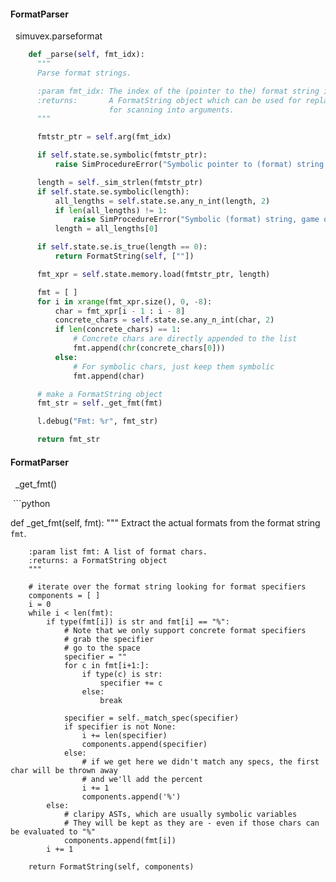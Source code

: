 #### FormatParser
&nbsp;&nbsp;simuvex.parseformat  <div id="Inter-Page"></div>

  ```python
      def _parse(self, fmt_idx):
        """
        Parse format strings.

        :param fmt_idx: The index of the (pointer to the) format string in the arguments list.
        :returns:       A FormatString object which can be used for replacing the format specifiers with arguments or
                        for scanning into arguments.
        """

        fmtstr_ptr = self.arg(fmt_idx)

        if self.state.se.symbolic(fmtstr_ptr):
            raise SimProcedureError("Symbolic pointer to (format) string :(")

        length = self._sim_strlen(fmtstr_ptr)
        if self.state.se.symbolic(length):
            all_lengths = self.state.se.any_n_int(length, 2)
            if len(all_lengths) != 1:
                raise SimProcedureError("Symbolic (format) string, game over :(")
            length = all_lengths[0]

        if self.state.se.is_true(length == 0):
            return FormatString(self, [""])

        fmt_xpr = self.state.memory.load(fmtstr_ptr, length)

        fmt = [ ]
        for i in xrange(fmt_xpr.size(), 0, -8):
            char = fmt_xpr[i - 1 : i - 8]
            concrete_chars = self.state.se.any_n_int(char, 2)
            if len(concrete_chars) == 1:
                # Concrete chars are directly appended to the list
                fmt.append(chr(concrete_chars[0]))
            else:
                # For symbolic chars, just keep them symbolic
                fmt.append(char)

        # make a FormatString object
        fmt_str = self._get_fmt(fmt)

        l.debug("Fmt: %r", fmt_str)

        return fmt_str
  ```    
  
#### FormatParser
&nbsp;&nbsp;_get_fmt()  <div id="Inter-Page"></div>
  ```python   
  
def _get_fmt(self, fmt):
        """
        Extract the actual formats from the format string `fmt`.

        :param list fmt: A list of format chars.
        :returns: a FormatString object
        """

        # iterate over the format string looking for format specifiers
        components = [ ]
        i = 0
        while i < len(fmt):
            if type(fmt[i]) is str and fmt[i] == "%":
                # Note that we only support concrete format specifiers
                # grab the specifier
                # go to the space
                specifier = ""
                for c in fmt[i+1:]:
                    if type(c) is str:
                        specifier += c
                    else:
                        break

                specifier = self._match_spec(specifier)
                if specifier is not None:
                    i += len(specifier)
                    components.append(specifier)
                else:
                    # if we get here we didn't match any specs, the first char will be thrown away
                    # and we'll add the percent
                    i += 1
                    components.append('%')
            else:
                # claripy ASTs, which are usually symbolic variables
                # They will be kept as they are - even if those chars can be evaluated to "%"
                components.append(fmt[i])
            i += 1

        return FormatString(self, components)
  ```
